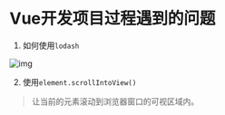 # Vue开发项目过程遇到的问题
1. 如何使用`lodash`

![img](/dovis-blog/other/14.png)

2. 使用`element.scrollIntoView()`
> 让当前的元素滚动到浏览器窗口的可视区域内。